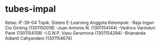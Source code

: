 # tubes-impal

Kelas: IF-39-04
Topik: Sistem E-Learning
Anggota Kelompok:
-Raja Ingan Cio Ginting (1301150018)
-Juan Antonio N. (1301154144)
-Vedrico Varinduri Pane (1301154158)
-I.G.N.P. Vasu Geramona (1301154284)
-Briananda Adianti Cahyandani (1301154674)
